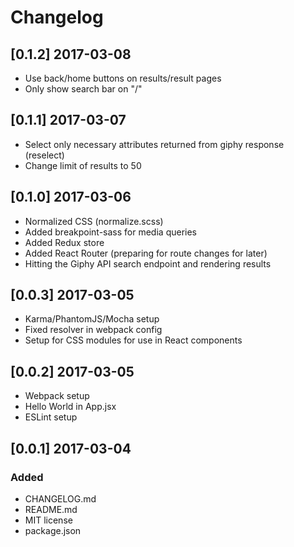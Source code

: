 # Changelog

## [0.1.2] 2017-03-08
- Use back/home buttons on results/result pages
- Only show search bar on "/"

## [0.1.1] 2017-03-07
- Select only necessary attributes returned from giphy response (reselect)
- Change limit of results to 50

## [0.1.0] 2017-03-06
- Normalized CSS (normalize.scss)
- Added breakpoint-sass for media queries
- Added Redux store
- Added React Router (preparing for route changes for later)
- Hitting the Giphy API search endpoint and rendering results

## [0.0.3] 2017-03-05
- Karma/PhantomJS/Mocha setup
- Fixed resolver in webpack config
- Setup for CSS modules for use in React components

## [0.0.2] 2017-03-05
- Webpack setup
- Hello World in App.jsx
- ESLint setup

## [0.0.1] 2017-03-04
### Added
- CHANGELOG.md
- README.md
- MIT license
- package.json